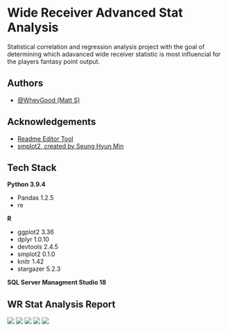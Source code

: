 
# Wide Receiver Advanced Stat Analysis

Statistical correlation and regression analysis project with the goal of determining which
adavanced wide receiver statistic is most influencial for the players fantasy point
output.  


## Authors

- [@WheyGood (Matt S)](https://www.github.com/WheyGood)


## Acknowledgements

 - [Readme Editor Tool](https://readme.so/)
 - [smplot2, created by Seung Hyun Min](https://github.com/smin95/smplot2)

## Tech Stack

**Python 3.9.4**

- Pandas 1.2.5 
- re

**R** 
- ggplot2 3.36
- dplyr 1.0.10
- devtools 2.4.5
- smplot2 0.1.0
- knitr 1.42
- stargazer 5.2.3

**SQL Server Managment Studio 18**

## WR Stat Analysis Report
![](images/wr_project_p1.png)
![](images/wr_project_p2.png)
![](images/wr_project_p3.png)
![](images/wr_project_p4.png)
![](images/wr_project_p5.png)

